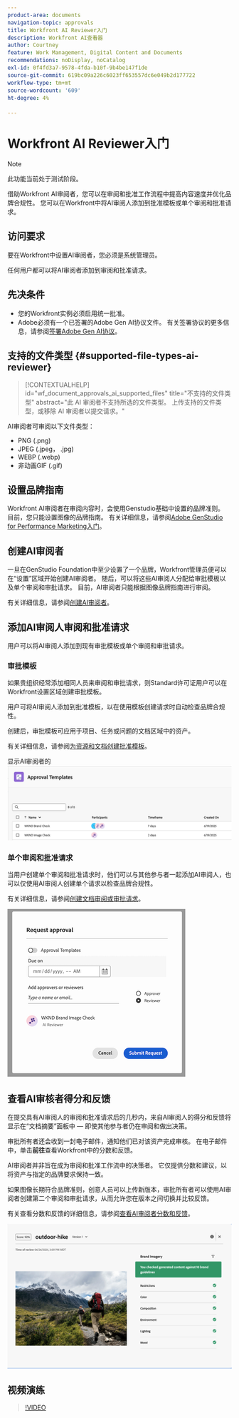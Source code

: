 ```yaml
---
product-area: documents
navigation-topic: approvals
title: Workfront AI Reviewer入门
description: Workfront AI查看器
author: Courtney
feature: Work Management, Digital Content and Documents
recommendations: noDisplay, noCatalog
exl-id: 0f4fd3a7-9578-4fda-b10f-9b4be147f1de
source-git-commit: 619bc09a226c6023ff653557dc6e049b2d177722
workflow-type: tm+mt
source-wordcount: '609'
ht-degree: 4%

---
```


# Workfront AI Reviewer入门

>[!NOTE]
>
>此功能当前处于测试阶段。

借助Workfront AI审阅者，您可以在审阅和批准工作流程中提高内容速度并优化品牌合规性。 您可以在Workfront中将AI审阅人添加到批准模板或单个审阅和批准请求。

## 访问要求

要在Workfront中设置AI审阅者，您必须是系统管理员。

任何用户都可以将AI审阅者添加到审阅和批准请求。


## 先决条件

<!--DELETE THIS SECTION MARCH 2026-->

<!--* Your organization must have migrated to Adobe IMS (Identity Management System).-->
* 您的Workfront实例必须启用统一批准。
* Adobe必须有一个已签署的Adobe Gen AI协议文件。
有关签署协议的更多信息，请参阅[签署Adobe Gen AI协议](/help/quicksilver/workfront-basics/ai-assistant/ai-assistant-overview.md#sign-the-adobe-gen-ai-agreement)。


## 支持的文件类型 {#supported-file-types-ai-reviewer}

>[!CONTEXTUALHELP]
>id="wf_document_approvals_ai_supported_files"
>title="不支持的文件类型"
>abstract="此 AI 审阅者不支持所选的文件类型。 上传支持的文件类型，或移除 AI 审阅者以提交请求。"

AI审阅者可审阅以下文件类型：

* PNG (.png)
* JPEG (.jpeg， .jpg)
* WEBP (.webp)
* 非动画GIF (.gif)

## 设置品牌指南

Workfront AI审阅者在审阅内容时，会使用Genstudio基础中设置的品牌准则。 目前，您只能设置图像的品牌指南。 有关详细信息，请参阅[Adobe GenStudio for Performance Marketing入门](https://experienceleague.adobe.com/en/docs/genstudio-for-performance-marketing/user-guide/get-started)。


## 创建AI审阅者

一旦在GenStudio Foundation中至少设置了一个品牌，Workfront管理员便可以在“设置”区域开始创建AI审阅者。 随后，可以将这些AI审阅人分配给审批模板以及单个审阅和审批请求。 目前，AI审阅者只能根据图像品牌指南进行审阅。

有关详细信息，请参阅[创建AI审阅者](/help/quicksilver/review-and-approve-work/document-reviews-and-approvals/set-up-ai-reviewer.md)。

## 添加AI审阅人审阅和批准请求

用户可以将AI审阅人添加到现有审批模板或单个审阅和审批请求。

### 审批模板

如果贵组织经常添加相同人员来审阅和审批请求，则Standard许可证用户可以在Workfront设置区域创建审批模板。

用户可将AI审阅人添加到批准模板，以在使用模板创建请求时自动检查品牌合规性。

创建后，审批模板可应用于项目、任务或问题的文档区域中的资产。

有关详细信息，请参阅[为资源和文档创建批准模板](/help/quicksilver/review-and-approve-work/document-reviews-and-approvals/manage-document-approvals/create-approval-template.md)。

显示AI审阅者的![模板列表](assets/ai-review-templates.png)

### 单个审阅和批准请求

当用户创建单个审阅和批准请求时，他们可以与其他参与者一起添加AI审阅人，也可以仅使用AI审阅人创建单个请求以检查品牌合规性。

有关详细信息，请参阅[创建文档审阅或审批请求](/help/quicksilver/review-and-approve-work/document-reviews-and-approvals/manage-document-approvals/create-a-document-approval.md)。


![AI审阅人已添加到单个审批请求](assets/ad-ai-reviewer-to-request.png)

## 查看AI审核者得分和反馈

在提交具有AI审阅人的审阅和批准请求后的几秒内，来自AI审阅人的得分和反馈将显示在“文档摘要”面板中 — 即使其他参与者仍在审阅和做出决策。

审批所有者还会收到一封电子邮件，通知他们已对该资产完成审核。 在电子邮件中，单击&#x200B;**前往**&#x200B;查看Workfront中的分数和反馈。

AI审阅者并非旨在成为审阅和批准工作流中的决策者。 它仅提供分数和建议，以将资产与指定的品牌要求保持一致。

如果图像长期符合品牌准则，创意人员可以上传新版本，审批所有者可以使用AI审阅者创建第二个审阅和审批请求，从而允许您在版本之间切换并比较反馈。

有关查看分数和反馈的详细信息，请参阅[查看AI审阅者分数和反馈](/help/quicksilver/review-and-approve-work/document-reviews-and-approvals/view-ai-reviewer-feedback.md)。


![AI审核者反馈](assets/ai-reviewer-feedback.png)


## 视频演练

>[!VIDEO](https://video.tv.adobe.com/v/3470847/)